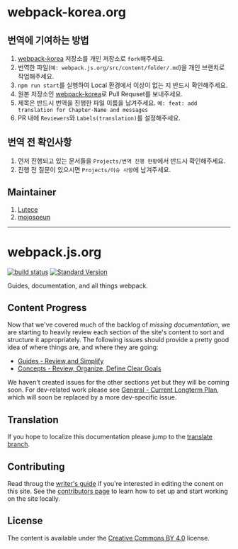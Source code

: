 # webpack-korea.org

## 번역에 기여하는 방법
1. [webpack-korea](https://github.com/webpack-korea/webpack.js.org) 저장소를 개인 저장소로 `fork`해주세요.
2. 번역한 파일(`예: webpack.js.org/src/content/folder/.md`)을 개인 브랜치로 작업해주세요.
3. `npm run start`를 실행하여 Local 환경에서 이상이 없는 지 반드시 확인해주세요.
4. 원본 저장소인 [webpack-korea](https://github.com/webpack-korea/webpack.js.org)로 Pull Requset를 보내주세요.
5. 제목은 반드시 번역을 진행한 파일 이름을 남겨주세요. `예: feat: add translation for Chapter-Name and messages`
6. PR 내에 `Reviewers`와 `Labels(translation)`를 설정해주세요.

## 번역 전 확인사항
1. 먼저 진행되고 있는 문서들을 `Projects/번역 진행 현황`에서 반드시 확인해주세요.
2. 진행 전 질문이 있으시면 `Projects/이슈 사항`에 남겨주세요.

## Maintainer
1. [Lutece](https://github.com/Lutece)
2. [mojosoeun](https://github.com/mojosoeun)

---

# webpack.js.org

[![build status](https://secure.travis-ci.org/webpack/webpack.js.org.svg)](http://travis-ci.org/webpack/webpack.js.org)
[![Standard Version](https://img.shields.io/badge/release-standard%20version-brightgreen.svg)](https://github.com/conventional-changelog/standard-version)

Guides, documentation, and all things webpack.


## Content Progress

Now that we've covered much of the backlog of _missing documentation_, we are starting
to heavily review each section of the site's content to sort and structure it appropriately.
The following issues should provide a pretty good idea of where things are, and where
they are going:

- [Guides - Review and Simplify][1]
- [Concepts - Review, Organize, Define Clear Goals][2]

We haven't created issues for the other sections yet but they will be coming soon. For
dev-related work please see [General - Current Longterm Plan][3], which will soon be
replaced by a more dev-specific issue.


## Translation

If you hope to localize this documentation please jump to the [translate branch][4].


## Contributing

Read throug the [writer's guide][7] if you're interested in editing the conent on this
site. See the [contributors page][5] to learn how to set up and start working on the site
locally.


## License

The content is available under the [Creative Commons BY 4.0][6] license.


[1]: https://github.com/webpack/webpack.js.org/issues/1258
[2]: https://github.com/webpack/webpack.js.org/issues/1386
[3]: https://github.com/webpack/webpack.js.org/issues/1380
[4]: https://github.com/webpack/webpack.js.org/tree/translation
[5]: https://github.com/webpack/webpack.js.org/blob/master/.github/CONTRIBUTING.md
[6]: https://creativecommons.org/licenses/by/4.0/
[7]: https://webpack.js.org/writers-guide
